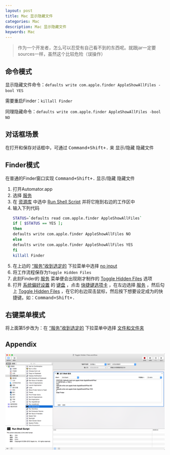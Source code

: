 ```yaml
---
layout: post
title: Mac 显示隐藏文件
categories: Mac
description: Mac 显示隐藏文件
keywords: Mac
---
```


> 作为一个开发者，怎么可以忍受有自己看不到的东西呢。就跟jar一定要sources一样，虽然这个比较危险（误操作）

## 命令模式

显示隐藏文件命令：`defaults write com.apple.finder AppleShowAllFiles -bool YES`

需要重启Finder：`killall Finder`

同理隐藏命令：`defaults write com.apple.finder AppleShowAllFiles -bool NO`


## 对话框场景

在打开和保存对话框中，可通过 <kbd>Command+Shift+.</kbd> 来 显示/隐藏 隐藏文件


## Finder模式

在普通的Finder窗口实现 <kbd>Command+Shift+.</kbd> 显示/隐藏 隐藏文件
1. 打开Automator.app
2. 选择 <u>服务</u>
3. 在 <u>资源库</u> 中选中 <u>Run Shell Script</u> 并将它拖到右边的工作区中
4. 输入下列代码
    ```bash
    STATUS=`defaults read com.apple.finder AppleShowAllFiles`
    if [ $STATUS == YES ];
    then
    defaults write com.apple.finder AppleShowAllFiles NO
    else
    defaults write com.apple.finder AppleShowAllFiles YES
    fi
    killall Finder
    ```
5. 在上边的 <u>“服务”收到选定的</u> 下拉菜单中选择 <u>no input</u>
6. 将工作流程保存为`Toggle Hidden Files`
7. 此刻Finder的 <u>服务</u> 菜单便会出现刚才制作的 <u>Toggle Hidden Files</u> 选项
8. 打开 <u>系统偏好设置</u> 的 <u>键盘</u> ，点击 <u>快捷键选项卡</u> ，在左边选择 <u>服务</u> ，然后勾上 <u>Toggle Hidden Files</u> ，在它的右边双击鼠标，然后按下想要设定成为的快捷键。如：<kbd>Command+Shift+.</kbd>


## 右键菜单模式

将上面第5步改为：在 <u>“服务”收到选定的</u> 下拉菜单中选择 <u>文件和文件夹</u>


## Appendix
![](/images/posts/2015/QQ20150823-1@2x.png)
